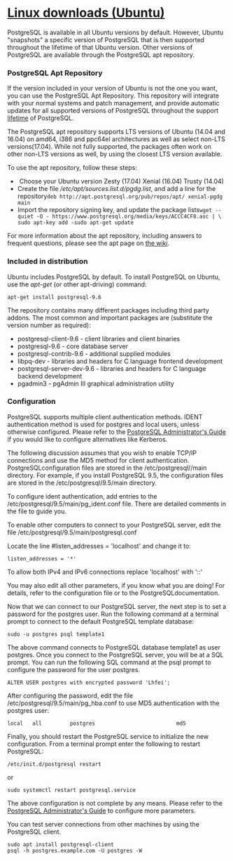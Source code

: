 # [Linux downloads (Ubuntu)](https://www.postgresql.org/download/linux/ubuntu/)



PostgreSQL is available in all Ubuntu versions by default. However, Ubuntu "snapshots" a specific version of PostgreSQL that is then supported throughout the lifetime of that Ubuntu version. Other versions of PostgreSQL are available through the PostgreSQL apt repository.

### PostgreSQL Apt Repository

If the version included in your version of Ubuntu is not the one you want, you can use the PostgreSQL Apt Repository. This repository will integrate with your normal systems and patch management, and provide automatic updates for all supported versions of PostgreSQL throughout the support [lifetime](https://www.postgresql.org/support/versioning/) of PostgreSQL.

The PostgreSQL apt repository supports LTS versions of Ubuntu (14.04 and 16.04) on amd64, i386 and ppc64el architectures as well as select non-LTS versions(17.04). While not fully supported, the packages often work on other non-LTS versions as well, by using the closest LTS version available.

To use the apt repository, follow these steps:

- ​    Choose your Ubuntu version    Zesty (17.04)    Xenial (16.04)    Trusty (14.04)   
- Create the file */etc/apt/sources.list.d/pgdg.list*, and add a line for the repository`deb http://apt.postgresql.org/pub/repos/apt/ xenial-pgdg main`
- Import the repository signing key, and update the package lists`wget --quiet -O - https://www.postgresql.org/media/keys/ACCC4CF8.asc | \  sudo apt-key add -sudo apt-get update`

For more information about the apt repository, including answers to frequent questions, please see the apt page on [the wiki](https://wiki.postgresql.org/wiki/Apt).

### Included in distribution

Ubuntu includes PostgreSQL by default. To install PostgreSQL on Ubuntu, use the *apt-get* (or other apt-driving) command:

```
apt-get install postgresql-9.6
```

The repository contains many different packages including third party addons. The most common and important packages are (substitute the version number as required):

- postgresql-client-9.6 - client libraries and client binaries
- postgresql-9.6 - core database server
- postgresql-contrib-9.6 - additional supplied modules
- libpq-dev - libraries and headers for C language frontend development
- postgresql-server-dev-9.6 - libraries and headers for C language backend development
- pgadmin3 - pgAdmin III graphical administration utility

### Configuration

PostgreSQL supports multiple client authentication methods. IDENT authentication method is used for postgres and local users, unless otherwise configured. Please refer to the [PostgreSQL Administrator's Guide](http://www.postgresql.org/docs/current/static/admin.html) if you would like to configure alternatives like Kerberos.

The following discussion assumes that you wish to enable TCP/IP connections and use the MD5 method for client authentication. PostgreSQLconfiguration files are stored in the /etc/postgresql/<version>/main directory. For example, if you install PostgreSQL 9.5, the configuration files are stored in the /etc/postgresql/9.5/main directory.

To configure ident authentication, add entries to the /etc/postgresql/9.5/main/pg_ident.conf file. There are detailed comments in the file to guide you.

To enable other computers to connect to your PostgreSQL server, edit the file /etc/postgresql/9.5/main/postgresql.conf

Locate the line #listen_addresses = 'localhost' and change it to:

```
listen_addresses = '*'
```

To allow both IPv4 and IPv6 connections replace 'localhost' with '::'

You may also edit all other parameters, if you know what you are doing! For details, refer to the configuration file or to the PostgreSQLdocumentation.

Now that we can connect to our PostgreSQL server, the next step is to set a password for the postgres user. Run the following command at a terminal prompt to connect to the default PostgreSQL template database:

```
sudo -u postgres psql template1
```

The above command connects to PostgreSQL database template1 as user postgres. Once you connect to the PostgreSQL server, you will be at a SQL prompt. You can run the following SQL command at the psql prompt to configure the password for the user postgres.

```
ALTER USER postgres with encrypted password 'Lhfei';
```

After configuring the password, edit the file /etc/postgresql/9.5/main/pg_hba.conf to use MD5 authentication with the postgres user:

```
local   all         postgres                          md5
```

Finally, you should restart the PostgreSQL service to initialize the new configuration. From a terminal prompt enter the following to restart PostgreSQL:

```
/etc/init.d/postgresql restart
```

or 

```
sudo systemctl restart postgresql.service
```

The above configuration is not complete by any means. Please refer to the [PostgreSQL Administrator's Guide](http://www.postgresql.org/docs/current/static/admin.html) to configure more parameters.

You can test server connections from other machines by using the PostgreSQL client.

```shell
sudo apt install postgresql-client
psql -h postgres.example.com -U postgres -W 
```



